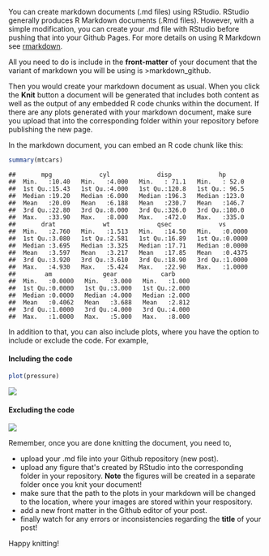 You can create markdown documents (.md files) using RStudio. RStudio generally produces R Markdown documents (.Rmd files). However, with a simple modification, you can create your .md file with RStudio before pushing that into your Github Pages. For more details on using R Markdown see [rmarkdown](http://rmarkdown.rstudio.com).

All you need to do is include in the **front-matter** of your document that the variant of markdown you will be using is &gt;markdown\_github.

Then you would create your markdown document as usual. When you click the **Knit** button a document will be generated that includes both content as well as the output of any embedded R code chunks within the document. If there are any plots generated with your markdown document, make sure you upload that into the corresponding folder within your repository before publishing the new page.

In the markdown document, you can embed an R code chunk like this:

``` r
summary(mtcars)
```

    ##       mpg             cyl             disp             hp       
    ##  Min.   :10.40   Min.   :4.000   Min.   : 71.1   Min.   : 52.0  
    ##  1st Qu.:15.43   1st Qu.:4.000   1st Qu.:120.8   1st Qu.: 96.5  
    ##  Median :19.20   Median :6.000   Median :196.3   Median :123.0  
    ##  Mean   :20.09   Mean   :6.188   Mean   :230.7   Mean   :146.7  
    ##  3rd Qu.:22.80   3rd Qu.:8.000   3rd Qu.:326.0   3rd Qu.:180.0  
    ##  Max.   :33.90   Max.   :8.000   Max.   :472.0   Max.   :335.0  
    ##       drat             wt             qsec             vs        
    ##  Min.   :2.760   Min.   :1.513   Min.   :14.50   Min.   :0.0000  
    ##  1st Qu.:3.080   1st Qu.:2.581   1st Qu.:16.89   1st Qu.:0.0000  
    ##  Median :3.695   Median :3.325   Median :17.71   Median :0.0000  
    ##  Mean   :3.597   Mean   :3.217   Mean   :17.85   Mean   :0.4375  
    ##  3rd Qu.:3.920   3rd Qu.:3.610   3rd Qu.:18.90   3rd Qu.:1.0000  
    ##  Max.   :4.930   Max.   :5.424   Max.   :22.90   Max.   :1.0000  
    ##        am              gear            carb      
    ##  Min.   :0.0000   Min.   :3.000   Min.   :1.000  
    ##  1st Qu.:0.0000   1st Qu.:3.000   1st Qu.:2.000  
    ##  Median :0.0000   Median :4.000   Median :2.000  
    ##  Mean   :0.4062   Mean   :3.688   Mean   :2.812  
    ##  3rd Qu.:1.0000   3rd Qu.:4.000   3rd Qu.:4.000  
    ##  Max.   :1.0000   Max.   :5.000   Max.   :8.000

In addition to that, you can also include plots, where you have the option to include or exclude the code. For example,

#### Including the code

``` r
plot(pressure)
```

![](2020-02-19-Creating-MD-from-RMD_files/figure-markdown_github/pressure-1.png)

#### Excluding the code

![](2020-02-19-Creating-MD-from-RMD_files/figure-markdown_github/unnamed-chunk-1-1.png)

Remember, once you are done knitting the document, you need to,

-   upload your .md file into your Github repository (new post).
-   upload any figure that's created by RStudio into the corresponding folder in your repository. **Note** the figures will be created in a separate folder once you knit your document!
-   make sure that the path to the plots in your markdown will be changed to the location, where your images are stored within your respository.
-   add a new front matter in the Github editor of your post.
-   finally watch for any errors or inconsistencies regarding the **title** of your post!

Happy knitting!
